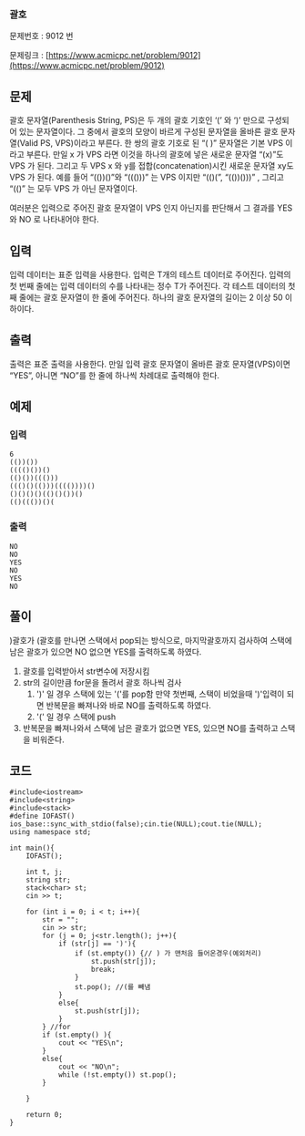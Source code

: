 ### 괄호 ###

문제번호 : 9012 번

문제링크 : [https://www.acmicpc.net/problem/9012](https://www.acmicpc.net/problem/9012)



## 문제 ##



괄호 문자열(Parenthesis String, PS)은 두 개의 괄호 기호인 ‘(’ 와 ‘)’ 만으로 구성되어 있는 문자열이다. 그 중에서 괄호의 모양이 바르게 구성된 문자열을 올바른 괄호 문자열(Valid PS, VPS)이라고 부른다. 한 쌍의 괄호 기호로 된 “( )” 문자열은 기본 VPS 이라고 부른다. 만일 x 가 VPS 라면 이것을 하나의 괄호에 넣은 새로운 문자열 “(x)”도 VPS 가 된다. 그리고 두 VPS x 와 y를 접합(concatenation)시킨 새로운 문자열 xy도 VPS 가 된다. 예를 들어 “(())()”와 “((()))” 는 VPS 이지만 “(()(”, “(())()))” , 그리고 “(()” 는 모두 VPS 가 아닌 문자열이다. 

여러분은 입력으로 주어진 괄호 문자열이 VPS 인지 아닌지를 판단해서 그 결과를 YES 와 NO 로 나타내어야 한다. 




## 입력 ##



입력 데이터는 표준 입력을 사용한다. 입력은 T개의 테스트 데이터로 주어진다. 입력의 첫 번째 줄에는 입력 데이터의 수를 나타내는 정수 T가 주어진다. 각 테스트 데이터의 첫째 줄에는 괄호 문자열이 한 줄에 주어진다. 하나의 괄호 문자열의 길이는 2 이상 50 이하이다. 




## 출력 ##



출력은 표준 출력을 사용한다. 만일 입력 괄호 문자열이 올바른 괄호 문자열(VPS)이면 “YES”, 아니면 “NO”를 한 줄에 하나씩 차례대로 출력해야 한다. 




## 예제 ##
### 입력 ###

	6
	(())())
	(((()())()
	(()())((()))
	((()()(()))(((())))()
	()()()()(()()())()
	(()((())()(

### 출력 ###

	NO
	NO
	YES
	NO
	YES
	NO

## 풀이 ##

)괄호가 (괄호를 만나면 스택에서 pop되는 방식으로, 마지막괄호까지 검사하여 스택에 남은 괄호가 있으면 NO 없으면 YES를 출력하도록 하였다.

1. 괄호를 입력받아서 str변수에 저장시킴
2. str의 길이만큼 for문을 돌려서 괄호 하나씩 검사
   1. ')' 일 경우 스택에 있는 '('를 pop함 만약 첫번째, 스택이 비었을때 ')'입력이 되면 반복문을 빠져나와 바로 NO를 출력하도록 하였다.
   2. '('  일 경우 스택에 push
3. 반복문을 빠져나와서 스택에 남은 괄호가 없으면 YES, 있으면 NO를 출력하고 스택을 비워준다.


## 코드 ##


	#include<iostream>
	#include<string>
	#include<stack>
	#define IOFAST() ios_base::sync_with_stdio(false);cin.tie(NULL);cout.tie(NULL);
	using namespace std;
	
	int main(){
		IOFAST();
	
		int t, j;
		string str;
		stack<char> st;
		cin >> t;
	
		for (int i = 0; i < t; i++){
			str = "";
			cin >> str;
			for (j = 0; j<str.length(); j++){
				if (str[j] == ')'){
					if (st.empty()) {// ) 가 맨처음 들어온경우(예외처리)
						st.push(str[j]); 
						break;
					} 
					st.pop(); //(를 빼냄
				}
				else{
					st.push(str[j]);
				}
			} //for
			if (st.empty() ){
				cout << "YES\n";
			}
			else{
				cout << "NO\n";
				while (!st.empty()) st.pop();
			}
			
		}
	
		return 0;
	}
	


​	
​	
